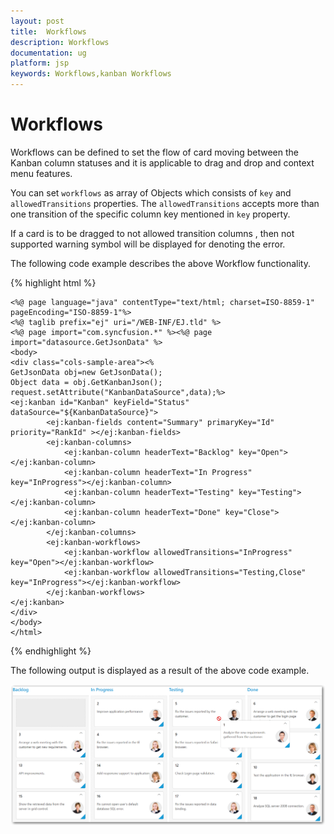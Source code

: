 ```yaml
---
layout: post
title:  Workflows
description: Workflows
documentation: ug
platform: jsp
keywords: Workflows,kanban Workflows
---
```


# Workflows 

Workflows can be defined to set the flow of card moving between the Kanban column statuses and it is applicable to drag and drop and context menu features.

You can set `workflows` as array of Objects which consists of `key` and `allowedTransitions` properties. The `allowedTransitions` accepts more than one transition of the specific column key mentioned in `key` property.

If a card is to be dragged to not allowed transition columns , then not supported warning symbol will be displayed for denoting the error.
        
The following code example describes the above Workflow functionality.

{% highlight html %}

    <%@ page language="java" contentType="text/html; charset=ISO-8859-1" pageEncoding="ISO-8859-1"%>
	<%@ taglib prefix="ej" uri="/WEB-INF/EJ.tld" %>
	<%@ page import="com.syncfusion.*" %><%@ page import="datasource.GetJsonData" %> 
    <body>
	<div class="cols-sample-area"><%
    GetJsonData obj=new GetJsonData();
    Object data = obj.GetKanbanJson();
    request.setAttribute("KanbanDataSource",data);%>
    <ej:kanban id="Kanban" keyField="Status" dataSource="${KanbanDataSource}">
			<ej:kanban-fields content="Summary" primaryKey="Id" priority="RankId" ></ej:kanban-fields>
			<ej:kanban-columns>
				<ej:kanban-column headerText="Backlog" key="Open"></ej:kanban-column>
				<ej:kanban-column headerText="In Progress" key="InProgress"></ej:kanban-column>
				<ej:kanban-column headerText="Testing" key="Testing"></ej:kanban-column>
				<ej:kanban-column headerText="Done" key="Close"></ej:kanban-column>
			</ej:kanban-columns>
			<ej:kanban-workflows>
				<ej:kanban-workflow allowedTransitions="InProgress" key="Open"></ej:kanban-workflow>
				<ej:kanban-workflow allowedTransitions="Testing,Close" key="InProgress"></ej:kanban-workflow>
			</ej:kanban-workflows>
    </ej:kanban>
	</div>
    </body>
    </html>

{% endhighlight %}

The following output is displayed as a result of the above code example.

![](WorkFlows_images/workflows1.png)
